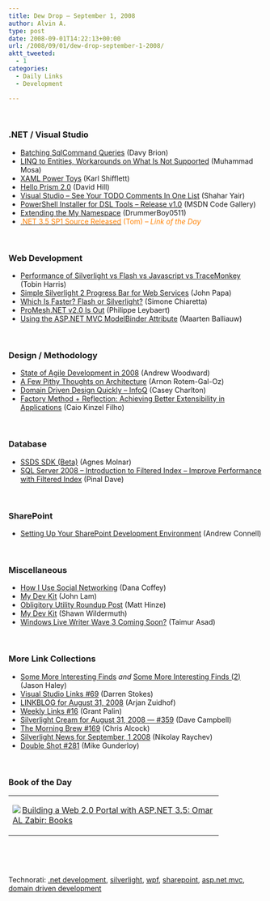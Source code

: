 ```yaml
---
title: Dew Drop – September 1, 2008
author: Alvin A.
type: post
date: 2008-09-01T14:22:13+00:00
url: /2008/09/01/dew-drop-september-1-2008/
aktt_tweeted:
  - 1
categories:
  - Daily Links
  - Development

---
```

</p> 

&#160;

### .NET / Visual Studio

  * <a target="_blank" href="http://davybrion.com/blog/2008/08/batching-sqlcommand-queries/">Batching SqlCommand Queries</a> (Davy Brion)
  * <a target="_blank" href="http://mosesofegypt.net/post/2008/08/31/LINQ-to-Entities-Workarounds-on-what-is-not-supported.aspx">LINQ to Entities, Workarounds on What Is Not Supported</a> (Muhammad Mosa)
  * <a target="_blank" href="http://karlshifflett.wordpress.com/2008/08/31/xaml-power-toys/">XAML Power Toys</a> (Karl Shifflett)
  * <a target="_blank" href="http://blogs.msdn.com/dphill/archive/2008/08/31/hello-prism-2-0.aspx">Hello Prism 2.0</a> (David Hill)
  * <a target="_blank" href="http://www.dev102.com/2008/09/01/visual-studio-see-your-todo-comments-in-one-list/">Visual Studio &#8211; See Your TODO Comments In One List</a> (Shahar Yair)
  * <a target="_blank" href="http://code.msdn.microsoft.com/psdsl/Release/ProjectReleases.aspx?ReleaseId=1478">PowerShell Installer for DSL Tools &#8211; Release v1.0</a> (MSDN Code Gallery)
  * <a target="_blank" href="http://www.codeproject.com/KB/vb/myextensions.aspx">Extending the My Namespace</a> (DrummerBoy0511)
  * <a target="_blank" href="http://blogs.msdn.com/tom/archive/2008/09/01/net-3-5-sp1-source-released.aspx"><font color="#ff8000">.NET 3.5 SP1 Source Released</font></a> <font color="#ff8000">(Tom) <em>– Link of the Day</em></font>

&#160;

### Web Development

  * <a target="_blank" href="http://www.tobinharris.com/2008/8/30/performance-of-silverlight-vs-flash-vs-javascript-vs-tracemonkey">Performance of Silverlight vs Flash vs Javascript vs TraceMonkey</a> (Tobin Harris)
  * <a target="_blank" href="http://johnpapa.net/data-services-with-silverlight-2/simple-silverlight-progress-bar-for-web-services/">Simple Silverlight 2 Progress Bar for Web Services</a> (John Papa)
  * <a target="_blank" href="http://codeclimber.net.nz/archive/2008/08/31/who-is-faster-flash-or-silverlight.aspx">Which Is Faster? Flash or Silverlight?</a> (Simone Chiaretta)
  * <a target="_blank" href="http://www.blog.activa.be/2008/08/29/ProMeshNETV20RC1IsOut.aspx">ProMesh.NET v2.0 Is Out</a> (Philippe Leybaert)
  * <a target="_blank" href="http://blog.maartenballiauw.be/post/2008/09/01/Using-the-ASPNET-MVC-ModelBinder-attribute.aspx">Using the ASP.NET MVC ModelBinder Attribute</a> (Maarten Balliauw)

&#160;

### Design / Methodology

  * <a target="_blank" href="http://www.21apps.com/agile/state-of-agile-development-in-2008/">State of Agile Development in 2008</a> (Andrew Woodward)
  * <a target="_blank" href="http://dobbscodetalk.com/index.php?option=com_myblog&show=A-few-pithy-thoughts-on-Architecture.html&Itemid=29">A Few Pithy Thoughts on Architecture</a> (Arnon Rotem-Gal-Oz)
  * <a target="_blank" href="http://devlicio.us/blogs/casey/archive/2008/09/01/domain-driven-design-quickly-infoq.aspx">Domain Driven Design Quickly – InfoQ</a> (Casey Charlton)
  * <a target="_blank" href="http://www.codeproject.com/KB/architecture/FactoryMethod_Reflection.aspx">Factory Method + Reflection: Achieving Better Extensibility in Applications</a> (Caio Kinzel Filho)

&#160;

### Database

  * <a target="_blank" href="http://dotneteers.net/blogs/aghy/archive/2008/08/31/ssds_2D00_sdk_2D00_beta.aspx">SSDS SDK (Beta)</a> (Agnes Molnar)
  * <a target="_blank" href="http://blog.sqlauthority.com/2008/09/01/sql-server-%E2%80%93-2008-%E2%80%93-introduction-to-filtered-index-%E2%80%93-improve-performance-with-filtered-index/">SQL Server 2008 &#8211; Introduction to Filtered Index &#8211; Improve Performance with Filtered Index</a> (Pinal Dave)

&#160;

### SharePoint

  * <a target="_blank" href="http://andrewconnell.com/blog/archive/2008/08/31/Setting-up-your-SharePoint-development-environment.aspx">Setting Up Your SharePoint Development Environment</a> (Andrew Connell)

&#160;

### Miscellaneous

  * <a target="_blank" href="http://crazeegeekchick.com/blog/how-i-use-social-networking/">How I Use Social Networking</a> (Dana Coffey)
  * <a target="_blank" href="http://www.iunknown.com/2008/08/my-dev-kit.html">My Dev Kit</a> (John Lam)
  * <a target="_blank" href="http://mhinze.com/obligatory-utility-roundup-post/">Obligitory Utility Roundup Post</a> (Matt Hinze)
  * <a target="_blank" href="http://wildermuth.com/2008/09/01/My_Dev_Kit">My Dev Kit</a> (Shawn Wildermuth)
  * <a target="_blank" href="http://www.redmondpie.com/windows-live-writer-wave-3-coming-soon/">Windows Live Writer Wave 3 Coming Soon?</a> (Taimur Asad)

&#160;</p> </p> </p> 

### More Link Collections

  * <a target="_blank" href="http://jasonhaley.com/blog/archive/2008/08/31/142217.aspx">Some More Interesting Finds</a>&#160;_and_&#160;<a target="_blank" href="http://jasonhaley.com/blog/archive/2008/08/31/142218.aspx">Some More Interesting Finds (2)</a> (Jason Haley)
  * <a target="_blank" href="http://visualstudiohacks.com/blog/visual-studio-links-69/">Visual Studio Links #69</a> (Darren Stokes)
  * <a target="_blank" href="http://www.arjansworld.com/2008/08/31/linkblog-for-august-31-2008/">LINKBLOG for August 31, 2008</a> (Arjan Zuidhof)
  * <a target="_blank" href="http://grantpalin.com/2008/08/31/weekly-links-16/">Weekly Links #16</a> (Grant Palin)
  * <a target="_blank" href="http://geekswithblogs.net/WynApseTechnicalMusings/archive/2008/08/31/124831.aspx">Silverlight Cream for August 31, 2008 &#8212; #359</a> (Dave Campbell)
  * <a target="_blank" href="http://blog.cwa.me.uk/2008/09/01/the-morning-brew-169/">The Morning Brew #169</a> (Chris Alcock)
  * <a target="_blank" href="http://www.silverlightshow.net/news/Silverlight-news-for-September-1-2008.aspx">Silverlight News for September, 1 2008</a> (Nikolay Raychev)
  * <a target="_blank" href="http://afreshcup.com/?p=933">Double Shot #281</a> (Mike Gunderloy)

&#160;

### Book of the Day

<div style="padding-bottom: 0px; margin: 0px; padding-left: 0px; padding-right: 0px; display: inline; float: none; padding-top: 0px" id="scid:7dc1bd33-94bd-46fd-a20b-0131235bcd47:692eab33-f70a-43f6-8c56-2d4efbff67a0" class="wlWriterSmartContent">
  <table cellspacing="0" cellpadding="2" width="400" border="0" unselectable="on">
    <tr>
      <td valign="top" width="400">
        <p>
          <a title="Building a Web 2.0 Portal with ASP.NET 3.5: Omar AL Zabir: Books" href="http://www.amazon.com/exec/obidos/ASIN/0596510500/alvinashcraft-20"><img data-recalc-dims="1" decoding="async" src="https://i0.wp.com/images.amazon.com/images/P/0596510500.01.MZZZZZZZ.jpg?w=660" border="0" align="left" style="float:left" />Building a Web 2.0 Portal with ASP.NET 3.5: Omar AL Zabir: Books</a>
        </p>
      </td>
    </tr>
  </table>
</div>

&#160;

<div style="padding-bottom: 0px; margin: 0px; padding-left: 0px; padding-right: 0px; display: inline; float: none; padding-top: 0px" id="scid:C16BAC14-9A3D-4c50-9394-FBFEF7A93539:739fb762-e8b2-4a88-a779-1e4360b2a376" class="wlWriterSmartContent">
  <!--dotnetkickit-->
</div>

&#160;

<div style="padding-bottom: 0px; margin: 0px; padding-left: 0px; padding-right: 0px; display: inline; float: none; padding-top: 0px" id="scid:d7bf807d-7bb0-458a-811f-90c51817d5c2:8e355013-14be-4c69-ba1d-dd29676a444c" class="wlWriterSmartContent">
  <p>
    <span class="TagSite">Technorati:</span> <a href="http://technorati.com/tag/.net+development" rel="tag" class="tag">.net development</a>, <a href="http://technorati.com/tag/silverlight" rel="tag" class="tag">silverlight</a>, <a href="http://technorati.com/tag/wpf" rel="tag" class="tag">wpf</a>, <a href="http://technorati.com/tag/sharepoint" rel="tag" class="tag">sharepoint</a>, <a href="http://technorati.com/tag/asp.net+mvc" rel="tag" class="tag">asp.net mvc</a>, <a href="http://technorati.com/tag/domain+driven+development" rel="tag" class="tag">domain driven development</a><br /><!-- StartInsertedTags: .net development, silverlight, wpf, sharepoint, asp.net mvc, domain driven development :EndInsertedTags -->
  </p>
</div>
